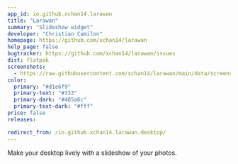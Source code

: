 ```yaml
---
app_id: io.github.xchan14.larawan
title: "Larawan"
summary: "Slideshow widget"
developer: "Christian Camilon"
homepage: https://github.com/xchan14/larawan
help_page: false
bugtracker: https://github.com/xchan14/larawan/issues
dist: flatpak
screenshots:
  - https://raw.githubusercontent.com/xchan14/larawan/main/data/screenshots/app.png
color:
  primary: "#d1e6f9"
  primary-text: "#333"
  primary-dark: "#485a6c"
  primary-text-dark: "#fff"
price: false
releases:

redirect_from: /io.github.xchan14.larawan.desktop/
---
```


<p>Make your desktop lively with a slideshow of your photos.</p>
